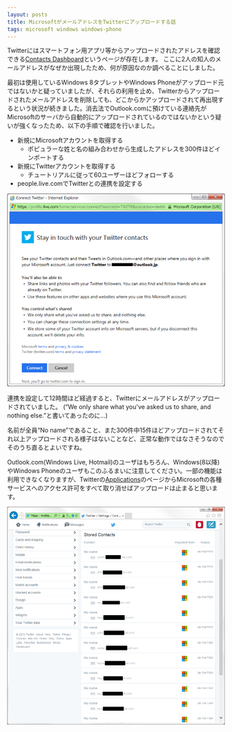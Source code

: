 ```yaml
---
layout: posts
title: MicrosoftがメールアドレスをTwitterにアップロードする話
tags: microsoft windows windows-phone
---
```



Twitterにはスマートフォン用アプリ等からアップロードされたアドレスを確認できる[Contacts Dashboard](https://twitter.com/settings/contacts_dashboard)というページが存在します。
ここに2人の知人のメールアドレスがなぜか出現したため、何が原因なのか調べることにしました。

最初は使用しているWindows 8タブレットやWindows Phoneがアップロード元ではないかと疑っていましたが、それらの利用を止め、Twitterからアップロードされたメールアドレスを削除しても、どこからかアップロードされて再出現するという状況が続きました。消去法でOutlook.comに預けている連絡先がMicrosoftのサーバから自動的にアップロードされているのではないかという疑いが強くなったため、以下の手順で確認を行いました。

* 新規にMicrosoftアカウントを取得する
   * ポピュラーな姓と名の組み合わせから生成したアドレスを300件ほどインポートする
* 新規にTwitterアカウントを取得する
   * チュートリアルに従って60ユーザーほどフォローする
* people.live.comでTwitterとの連携を設定する

![Connect Twitter](/images/live-com-connect-twitter.png)

連携を設定して12時間ほど経過すると、Twitterにメールアドレスがアップロードされていました。
(“We only share what you've asked us to share, and nothing else.”と書いてあったのに…)

名前が全員“No name”であること、また300件中15件ほどアップロードされてそれ以上アップロードされる様子はないことなど、正常な動作ではなさそうなのでそのうち直るとよいですね。

Outlook.com(Windows Live, Hotmail)のユーザはもちろん、Windows(8以降)やWindows Phoneのユーザもこのふるまいに注意してください。一部の機能は利用できなくなりますが、Twitterの[Applications](https://twitter.com/settings/applications)のページからMicrosoftの各種サービスへのアクセス許可をすべて取り消せばアップロードは止まると思います。

![Contacts Dashboard](/images/twitter-com-contacts-dashboard.png)
